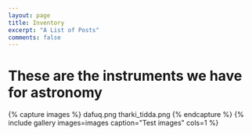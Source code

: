 ```yaml
---
layout: page
title: Inventory
excerpt: "A List of Posts"
comments: false
---
```


# These are the instruments we have for astronomy

{% capture images %}
	dafuq.png
       tharki_tidda.png
{% endcapture %}
{% include gallery images=images caption="Test images" cols=1 %}

